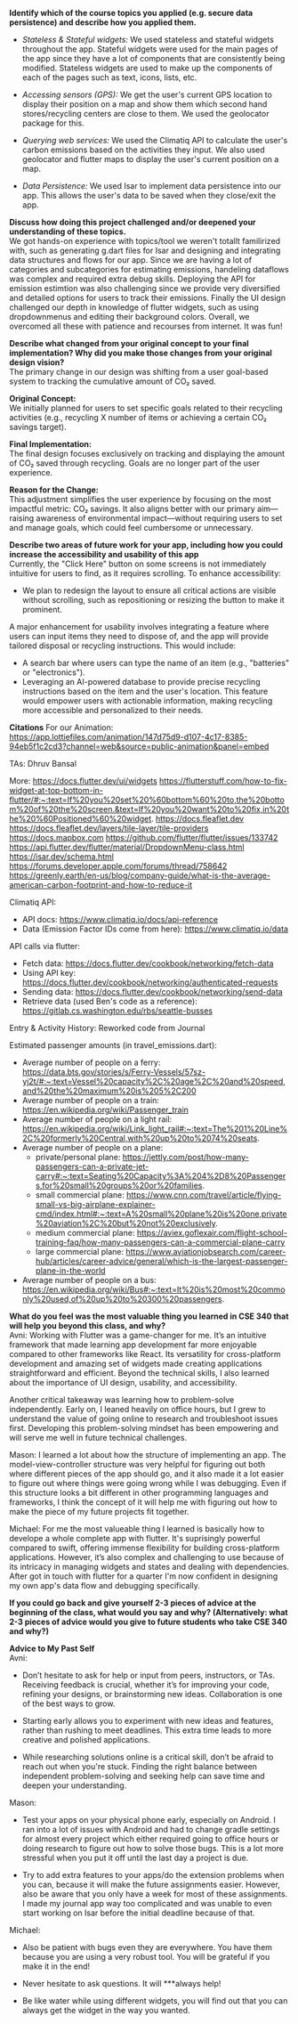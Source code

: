 **Identify which of the course topics you applied (e.g. secure data persistence) and describe how you applied them.**  
- *Stateless & Stateful widgets:* We used stateless and stateful widgets throughout the app. Stateful widgets were used for the main pages of the app since they have a lot of components that are consistently being modified. Stateless widgets are used to make up the components of each of the pages such as text, icons, lists, etc.

- *Accessing sensors (GPS):* We get the user's current GPS location to display their position on a map and show them which second hand stores/recycling centers are close to them. We used the geolocator package for this.

- *Querying web services:* We used the Climatiq API to calculate the user's carbon emissions based on the activities they input. We also used geolocator and flutter maps to display the user's current position on a map. 

- *Data Persistence:* We used Isar to implement data persistence into our app. This allows the user's data to be saved when they close/exit the app. 


**Discuss how doing this project challenged and/or deepened your understanding of these topics.**  
We got hands-on experience with topics/tool we weren't totallt familirized with, such as generating g.dart files for Isar and 
designing and integrating data structures and flows for our app. Since we are having a lot of categories and subcategories for
estimating emissions, handeling dataflows was complex and required extra debug skills. Deploying the API for emission estimtion was also challenging since we provide very diversified and detailed options for users to track their emissions. Finally the UI design challenged our
depth in knowledge of flutter widgets, such as using dropdownmenus and editing their background colors. Overall, we overcomed all these
with patience and recourses from internet. It was fun!

**Describe what changed from your original concept to your final implementation? Why did you make those changes from your original design vision?**  
The primary change in our design was shifting from a user goal-based system to tracking the cumulative amount of CO₂ saved.

**Original Concept:**  
We initially planned for users to set specific goals related to their recycling activities (e.g., recycling X number of items or achieving a certain CO₂ savings target).

**Final Implementation:**  
The final design focuses exclusively on tracking and displaying the amount of CO₂ saved through recycling. Goals are no longer part of the user experience.

**Reason for the Change:**  
This adjustment simplifies the user experience by focusing on the most impactful metric: CO₂ savings. It also aligns better with our primary aim—raising awareness of environmental impact—without requiring users to set and manage goals, which could feel cumbersome or unnecessary.

**Describe two areas of future work for your app, including how you could increase the accessibility and usability of this app**  
Currently, the "Click Here" button on some screens is not immediately intuitive for users to find, as it requires scrolling. To enhance accessibility:
- We plan to redesign the layout to ensure all critical actions are visible without scrolling, such as repositioning or resizing the button to make it prominent.

A major enhancement for usability involves integrating a feature where users can input items they need to dispose of, and the app will provide tailored disposal or recycling instructions. This would include:
- A search bar where users can type the name of an item (e.g., "batteries" or "electronics").
- Leveraging an AI-powered database to provide precise recycling instructions based on the item and the user's location. This feature would empower users with actionable information, making recycling more accessible and personalized to their needs.

**Citations**
For our Animation: 
https://app.lottiefiles.com/animation/147d75d9-d107-4c17-8385-94eb5f1c2cd3?channel=web&source=public-animation&panel=embed

TAs:
Dhruv Bansal

More: 
https://docs.flutter.dev/ui/widgets
https://flutterstuff.com/how-to-fix-widget-at-top-bottom-in-flutter/#:~:text=If%20you%20set%20%60bottom%60%20to,the%20bottom%20of%20the%20screen.&text=If%20you%20want%20to%20fix,in%20the%20%60Positioned%60%20widget.
https://docs.fleaflet.dev
https://docs.fleaflet.dev/layers/tile-layer/tile-providers
https://docs.mapbox.com
https://github.com/flutter/flutter/issues/133742
https://api.flutter.dev/flutter/material/DropdownMenu-class.html
https://isar.dev/schema.html
https://forums.developer.apple.com/forums/thread/758642
https://greenly.earth/en-us/blog/company-guide/what-is-the-average-american-carbon-footprint-and-how-to-reduce-it

Climatiq API: 
- API docs: https://www.climatiq.io/docs/api-reference
- Data (Emission Factor IDs come from here): https://www.climatiq.io/data

API calls via flutter: 
- Fetch data: https://docs.flutter.dev/cookbook/networking/fetch-data
- Using API key: https://docs.flutter.dev/cookbook/networking/authenticated-requests
- Sending data: https://docs.flutter.dev/cookbook/networking/send-data
- Retrieve data (used Ben's code as a reference): https://gitlab.cs.washington.edu/rbs/seattle-busses

Entry & Activity History: Reworked code from Journal

Estimated passenger amounts (in travel_emissions.dart):
- Average number of people on a ferry: https://data.bts.gov/stories/s/Ferry-Vessels/57sz-yj2t/#:~:text=Vessel%20capacity%2C%20age%2C%20and%20speed,and%20the%20maximum%20is%205%2C200
- Average number of people on a train: https://en.wikipedia.org/wiki/Passenger_train
- Average number of people on a light rail: https://en.wikipedia.org/wiki/Link_light_rail#:~:text=The%201%20Line%2C%20formerly%20Central,with%20up%20to%2074%20seats.
- Average number of people on a plane: 
    - private/personal plane: https://jettly.com/post/how-many-passengers-can-a-private-jet-carry#:~:text=Seating%20Capacity%3A%204%2D8%20Passengers,for%20small%20groups%20or%20families.
    - small commercial plane: https://www.cnn.com/travel/article/flying-small-vs-big-airplane-explainer-cmd/index.html#:~:text=A%20small%20plane%20is%20one,private%20aviation%2C%20but%20not%20exclusively.
    - medium commercial plane: https://aviex.goflexair.com/flight-school-training-faq/how-many-passengers-can-a-commercial-plane-carry
    - large commercial plane: https://www.aviationjobsearch.com/career-hub/articles/career-advice/general/which-is-the-largest-passenger-plane-in-the-world
- Average number of people on a bus: https://en.wikipedia.org/wiki/Bus#:~:text=It%20is%20most%20commonly%20used,of%20up%20to%20300%20passengers.

**What do you feel was the most valuable thing you learned in CSE 340 that will help you beyond this class, and why?**  
Avni: Working with Flutter was a game-changer for me. It’s an intuitive framework that made learning app development far more enjoyable compared to other frameworks like React. Its versatility for cross-platform development and amazing set of widgets made creating applications straightforward and efficient. Beyond the technical skills, I also learned about the importance of UI design, usability, and accessibility.

Another critical takeaway was learning how to problem-solve independently. Early on, I leaned heavily on office hours, but I grew to understand the value of going online to research and troubleshoot issues first. Developing this problem-solving mindset has been empowering and will serve me well in future technical challenges.

Mason: I learned a lot about how the structure of implementing an app. The model-view-controller structure was very helpful for figuring out both where different pieces of the app should go, and it also made it a lot easier to figure out where things were going wrong while I was debugging. Even if this structure looks a bit different in other programming languages and frameworks, I think the concept of it will help me with figuring out how to make the piece of my future projects fit together.

Michael: For me the most valueable thing I learned is basically how to develope a whole complete app with flutter. It's suprisingly powerful
compared to swift, offering immense flexibility for building cross-platform applications. However, it’s also complex and challenging to use because of its intricacy in managing widgets and states and dealing with dependencies. After got in touch with flutter for a quarter I'm now confident in designing my own app's data flow and debugging specifically.

**If you could go back and give yourself 2-3 pieces of advice at the beginning of the class, what would you say and why? (Alternatively: what 2-3 pieces of advice would you give to future students who take CSE 340 and why?)**

**Advice to My Past Self**  
Avni: 
- Don’t hesitate to ask for help or input from peers, instructors, or TAs. Receiving feedback is crucial, whether it’s for improving your code, refining your designs, or brainstorming new ideas. Collaboration is one of the best ways to grow.
  
- Starting early allows you to experiment with new ideas and features, rather than rushing to meet deadlines. This extra time leads to more creative and polished applications.
  
- While researching solutions online is a critical skill, don’t be afraid to reach out when you're stuck. Finding the right balance between independent problem-solving and seeking help can save time and deepen your understanding.

Mason:
- Test your apps on your physical phone early, especially on Android. I ran into a lot of issues with Android and had to change gradle settings for almost every project which either required going to office hours or doing research to figure out how to solve those bugs. This is a lot more stressful when you put it off until the last day a project is due.

- Try to add extra features to your apps/do the extension problems when you can, because it will make the future assignments easier. However, also be aware that you only have a week for most of these assignments. I made my journal app way too complicated and was unable to even start working on Isar before the initial deadline because of that.

Michael:
- Also be patient with bugs even they are everywhere. You have them because you are using a very robust tool. You will be grateful if
you make it in the end!

- Never hesitate to ask questions. It will ***always help!

- Be like water while using different widgets, you will find out that you can always get the widget in the way you wanted.